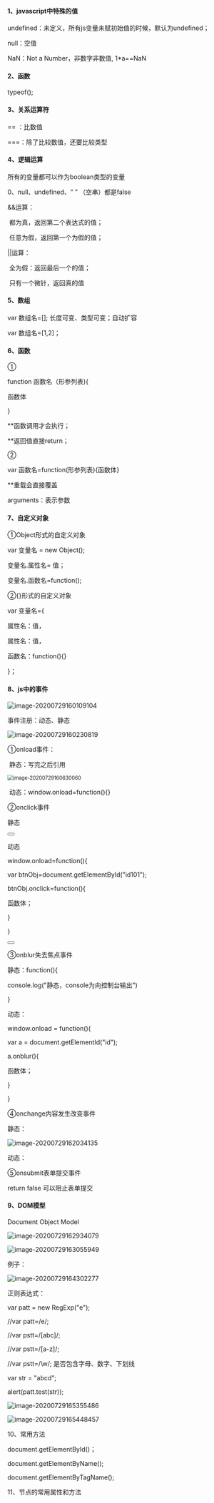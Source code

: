 #### 1、javascript中特殊的值

undefined：未定义，所有js变量未赋初始值的时候，默认为undefined；

null：空值

NaN：Not a Number，非数字非数值,  1*a==NaN



#### 2、函数

typeof();



#### 3、关系运算符

== ：比数值

===：除了比较数值，还要比较类型



#### 4、逻辑运算

所有的变量都可以作为boolean类型的变量

0、null、undefined、“ ”  （空串）都是false

&&运算：

​         都为真，返回第二个表达式的值；

​         任意为假，返回第一个为假的值；

||运算：

​         全为假：返回最后一个的值；

​         只有一个微针，返回真的值



#### 5、数组

var 数组名=[];   长度可变、类型可变；自动扩容

var 数组名=[1,2]；



#### 6、函数

①

function 函数名（形参列表){

函数体

}

**函数调用才会执行；

**返回值直接return；

②

var 函数名=function(形参列表){函数体}

**重载会直接覆盖

arguments：表示参数



#### 7、自定义对象

①Object形式的自定义对象

var 变量名 =  new Object();

变量名.属性名= 值；

变量名.函数名=function();

②{}形式的自定义对象

var 变量名={

属性名：值，

属性名：值，

函数名：function(){}

}；



#### 8、js中的事件

![image-20200729160109104](C:\Users\11437\AppData\Roaming\Typora\typora-user-images\image-20200729160109104.png)



事件注册：动态、静态

![image-20200729160230819](C:\Users\11437\AppData\Roaming\Typora\typora-user-images\image-20200729160230819.png)



①onload事件：

​    静态：写完之后引用

<img src="C:\Users\11437\AppData\Roaming\Typora\typora-user-images\image-20200729160630060.png" alt="image-20200729160630060" style="zoom:80%;" />

​    动态：window.onload=function(){}



②onclick事件

静态

<button onclick="onclickFun()"></button>

动态

window.onload=function(){

var btnObj=document.getElementById("id101");

btnObj.onclick=function(){

函数体；

}

}

<button id="id101"></button>



③onblur失去焦点事件

静态：function(){

console.log("静态，console为向控制台输出")

}

动态：

window.onload = function(){

var a = document.getElementId("id");

a.onblur(){

函数体；

}

}

④onchange内容发生改变事件

静态：

![image-20200729162034135](C:\Users\11437\AppData\Roaming\Typora\typora-user-images\image-20200729162034135.png)

动态：





⑤onsubmit表单提交事件

return false 可以阻止表单提交





#### 9、DOM模型

Document Object Model

![image-20200729162934079](C:\Users\11437\AppData\Roaming\Typora\typora-user-images\image-20200729162934079.png)



![image-20200729163055949](C:\Users\11437\AppData\Roaming\Typora\typora-user-images\image-20200729163055949.png)

例子：

![image-20200729164302277](C:\Users\11437\AppData\Roaming\Typora\typora-user-images\image-20200729164302277.png)



正则表达式：

var patt = new RegExp("e");

//var patt=/e/;

//var pstt=/[abc]/;

//var pstt=/[a-z]/;

//var pstt=/\w/;  是否包含字母、数字、下划线

var str = "abcd";

alert(patt.test(str));

![image-20200729165355486](C:\Users\11437\AppData\Roaming\Typora\typora-user-images\image-20200729165355486.png)

![image-20200729165448457](C:\Users\11437\AppData\Roaming\Typora\typora-user-images\image-20200729165448457.png)





10、常用方法

document.getElementById()；

document.getElementByName();

document.getElementByTagName();



11、节点的常用属性和方法





















